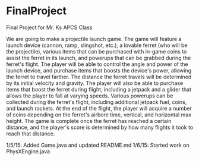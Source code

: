 FinalProject
============

Final Project for Mr. Ks APCS Class

We are going to make a projectile launch game. The game will feature a launch device (cannon, ramp, slingshot, etc.), a lovable ferret (who will be the projectile), various items that can be purchased with in-game coins to assist the ferret in its launch, and powerups that can be grabbed during the ferret's flight. The player will be able to control the angle and power of the launch device, and purchase items that boosts the device's power, allowing the ferret to travel farther. The distance the ferret travels will be determined by its initial velocity and gravity. The player will also be able to purchase items that boost the ferret during flight, including a jetpack and a glider that allows the player to fall at varying speeds. Various powerups can be collected during the ferret's flight, including additional jetpack fuel, coins, and launch rockets. At the end of the flight, the player will acquire a number of coins depending on the ferret's airbore time, vertical, and horizontal max height. The game is complete once the ferret has reached a certain distance, and the player's score is determined by how many flights it took to reach that distance.

1/5/15: Added Game.java and updated README.md
1/6/15: Started work on PhysXEngine.java
